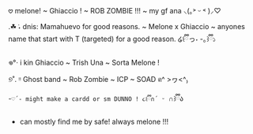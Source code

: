 𖹭 melone! ~ Ghiaccio ! ~ ROB ZOMBIE !!! ~ my gf ana ⸜(｡˃ ᵕ ˂ )⸝♡

.☘︎ ݁˖ dnis:  Mamahuevo for good reasons. ~ Melone x Ghiaccio ~ anyones name that start with T (targeted) for a good reason. ໒꒰ྀིっ˕ -｡꒱ྀི১

𖦹°‧ i kin Ghiaccio ~ Trish Una ~ Sorta Melone !

୭˚. ᵎᵎ Ghost band ~ Rob Zombie ~ ICP ~ SOAD ฅ^ >ヮ<^₎

-`♡´- might make a cardd or sm DUNNO ! ૮꒰ྀི∩´ ᵕ `∩꒱ྀིა

- can mostly find me by safe! always melone !!!
